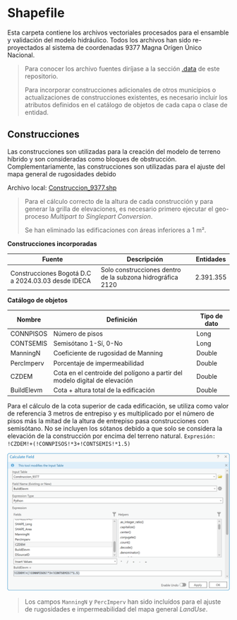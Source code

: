 # Shapefile

Esta carpeta contiene los archivos vectoriales procesados para el ensamble y validación del modelo hidráulico. Todos los archivos han sido re-proyectados al sistema de coordenadas 9377 Magna Orígen Único Nacional.

> Para conocer los archivo fuentes diríjase a la sección [.data](../.data) de este repositorio.
> 
> Para incorporar construcciones adicionales de otros municipios o actualizaciones de construcciones existentes, es necesario incluir los atributos definidos en el catálogo de objetos de cada capa o clase de entidad.


## Construcciones

Las construcciones son utilizadas para la creación del modelo de terreno híbrido y son consideradas como bloques de obstrucción. Complementariamente, las construcciones son utilizadas para el ajuste del mapa general de rugosidades debido 

Archivo local: [Construccion_9377.shp](Construccion_9377.zip)


> Para el cálculo correcto de la altura de cada construcción y para generar la grilla de elevaciones, es necesario primero ejecutar el geo-proceso _Multipart to Singlepart Conversion_.
> 
> Se han eliminado las edificaciones con áreas inferiores a 1 m².

**Construcciones incorporadas**

| Fuente                                             | Descripción                                                | Entidades |
|----------------------------------------------------|------------------------------------------------------------|-----------|
| Construcciones Bogotá D.C a 2024.03.03 desde IDECA | Solo construcciones dentro de la subzona hidrográfica 2120 | 2.391.355 |

**Catálogo de objetos**

| Nombre     | Definición                                                                | Tipo de dato |
|------------|---------------------------------------------------------------------------|--------------|
| CONNPISOS  | Número de pisos                                                           | Long         |
| CONTSEMIS  | Semisótano 1-Sí, 0-No                                                     | Long         |
| ManningN   | Coeficiente de rugosidad de Manning                                       | Double       |
| PercImperv | Porcentaje de impermeabilidad                                             | Double       |
| CZDEM      | Cota en el centroide del polígono a partir del modelo digital de elevación | Double       |
| BuildElevm | Cota + altura total de la edificación                                     | Double       |

Para el cálculo de la cota superior de cada edificación, se utiliza como valor de referencia 3 metros de entrepiso y es multiplicado por el número de pisos más la mitad de la altura de entrepiso pasa construcciones con semisótano. No se incluyen los sótanos debido a que solo se considera la elevación de la construcción por encima del terreno natural. `Expresión: !CZDEM!+(!CONNPISOS!*3+!CONTSEMIS!*1.5)`

![R.HydroBogota](../.graph/ArcGISPro_CalculateField_BuildElevm.png)

> Los campos `ManningN` y `PercImperv` han sido incluídos para el ajuste de rugosidades e impermeabilidad del mapa general _LandUse_.
